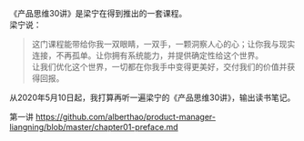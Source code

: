 《产品思维30讲》是梁宁在得到推出的一套课程。  
梁宁说：
>这门课程能带给你我一双眼睛，一双手，一颗洞察人心的心；让你我与现实连接，不再孤单。让你拥有系统能力，并提供确定性给这个世界。  
让我们优化这个世界，一切都在你我手中变得更美好，交付我们的价值并获得回报。  

从2020年5月10日起，我打算再听一遍梁宁的《产品思维30讲》，输出读书笔记。  

第一讲 https://github.com/alberthao/product-manager-liangning/blob/master/chapter01-preface.md

